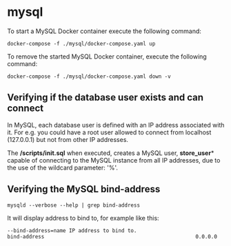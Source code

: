 # mysql

To start a MySQL Docker container execute the following command: 

```
docker-compose -f ./mysql/docker-compose.yaml up
```

To remove the started MySQL Docker container, execute the following command:

```
docker-compose -f ./mysql/docker-compose.yaml down -v
```

## Verifying if the database user exists and can connect

In MySQL, each database user is defined with an IP address associated with it. For e.g. you could have a root user 
allowed to connect from localhost (127.0.0.1) but not from other IP addresses.

The **/scripts/init.sql** when executed, creates a MySQL user, **store_user*** capable of connecting to the MySQL 
instance from all IP addresses, due to the use of the wildcard parameter: '%'.

## Verifying the MySQL bind-address

```
mysqld --verbose --help | grep bind-address
```

It will display address to bind to, for example like this:

```
--bind-address=name IP address to bind to.
bind-address                                                 0.0.0.0
```